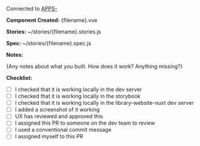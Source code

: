 Connected to [APPS-](https://jira.library.ucla.edu/browse/APPS-)

**Component Created:** {filename}.vue

**Stories:** ~/stories/{filename}.stories.js

**Spec:** ~/stories/{filename}.spec.js

**Notes:**

{Any notes about what you built. How does it work? Anything missing?}

**Checklist:**

-   [ ] I checked that it is working locally in the dev server
-   [ ] I checked that it is working locally in the storybook
-   [ ] I checked that it is working locally in the 
library-website-nuxt dev server
-   [ ] I added a screenshot of it working
-   [ ] UX has reviewed and approved this
-   [ ] I assigned this PR to someone on the dev team to review
-   [ ] I used a conventional commit message
-   [ ] I assigned myself to this PR
